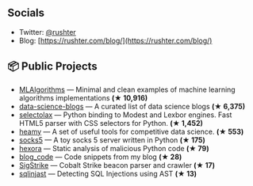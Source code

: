 
## Socials

- Twitter: [@rushter](https://x.com/rushter)
- Blog: [https://rushter.com/blog/](https://rushter.com/blog/)


## 📦 Public Projects

- [MLAlgorithms](https://github.com/rushter/MLAlgorithms) — Minimal and clean examples of machine learning algorithms implementations **(★ 10,916)**
- [data-science-blogs](https://github.com/rushter/data-science-blogs) — A curated list of data science blogs **(★ 6,375)**
- [selectolax](https://github.com/rushter/selectolax) — Python binding to Modest and Lexbor engines. Fast HTML5 parser with CSS selectors for Python. **(★ 1,452)**
- [heamy](https://github.com/rushter/heamy) — A set of useful tools for competitive data science. **(★ 553)**
- [socks5](https://github.com/rushter/socks5) — A toy socks 5 server written in Python **(★ 175)**
- [hexora](https://github.com/rushter/hexora) — Static analysis of malicious Python code **(★ 79)**
- [blog_code](https://github.com/rushter/blog_code) — Code snippets from my blog  **(★ 28)**
- [SigStrike](https://github.com/rushter/SigStrike) — Cobalt Strike beacon parser and crawler **(★ 17)**
- [sqlinjast](https://github.com/rushter/sqlinjast) — Detecting SQL Injections using AST **(★ 13)**
